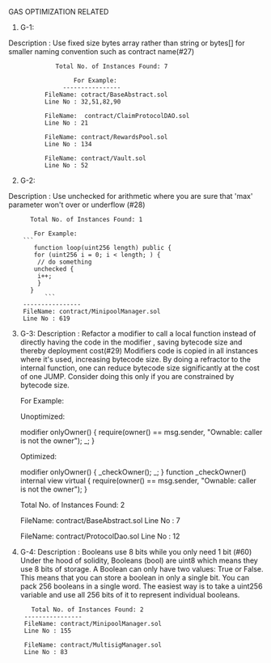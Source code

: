   GAS  OPTIMIZATION RELATED
 1) G-1:

   Description :  Use fixed size bytes array rather than string or bytes[] for smaller naming convention such as contract name(#27)
		  
                 Total No. of Instances Found: 7

                      For Example: 
	               ----------------
		      FileName: cotract/BaseAbstract.sol
		      Line No : 32,51,82,90
               
	   	      FileName:  contract/ClaimProtocolDAO.sol
		      Line No : 21
		
		      FileName: contract/RewardsPool.sol
		      Line No : 134
		
		      FileName: contract/Vault.sol
		      Line No : 52
		
		
		
  2) G-2:
     
 Description :  Use unchecked for arithmetic where you are sure that 'max' parameter won't over or underflow (#28)
	 

          Total No. of Instances Found: 1

           For Example: 
		```   
		   function loop(uint256 length) public {
      	   for (uint256 i = 0; i < length; ) {
        	// do something
       	   unchecked {
        	i++;
        	}
      	  }
              ```
	    ----------------
		FileName: contract/MinipoolManager.sol
		Line No : 619
		
		
		

3) G-3:
 Description :  Refactor a modifier to call a local function instead of directly having the code in the modifier , saving bytecode size and thereby deployment cost(#29)
	                 Modifiers code is copied in all instances where it's used, increasing bytecode size. 
	                 By doing a refractor to the internal function, one can reduce bytecode size significantly at the cost of one JUMP. 
					 Consider doing this only if you are constrained by bytecode size.


    For Example: 					 
					  
     Unoptimized:
    
     modifier onlyOwner() {
       require(owner() == msg.sender, "Ownable: caller is not the owner");
   	 _;
 	}
    
    Optimized:
    
    modifier onlyOwner() {
        _checkOwner();
   	         _;
 	    }
    function _checkOwner() internal view virtual {
    require(owner() == msg.sender, "Ownable: caller is not the owner");  }

    Total No. of Instances Found: 2
    
    FileName: contract/BaseAbstract.sol
    Line No : 7
		 
    FileName: contract/ProtocolDao.sol
    Line No : 12
               
   
4) G-4:
   Description :   Booleans use 8 bits while you only need 1 bit  (#60)
	                  Under the hood of solidity, Booleans (bool) are uint8 which means they use 8 bits of storage. A Boolean can only have two values: True or False. 
	                  This means that you can store a boolean in only a single bit.
	                  You can pack 256 booleans in a single word. The easiest way is to take a uint256 variable and use all 256 bits of it to represent individual booleans.
	 

          Total No. of Instances Found: 2
	    ----------------
		FileName: contract/MinipoolManager.sol
		Line No : 155
		
		FileName: contract/MultisigManager.sol
		Line No : 83
		
		
